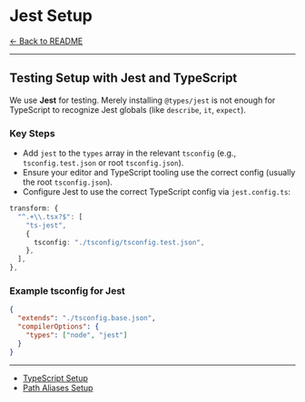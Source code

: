 # Jest Setup

[← Back to README](../README.md)

---

## Testing Setup with Jest and TypeScript

We use **Jest** for testing. Merely installing `@types/jest` is not enough for TypeScript to recognize Jest globals (like `describe`, `it`, `expect`).

### Key Steps

- Add `jest` to the `types` array in the relevant `tsconfig` (e.g., `tsconfig.test.json` or root `tsconfig.json`).
- Ensure your editor and TypeScript tooling use the correct config (usually the root `tsconfig.json`).
- Configure Jest to use the correct TypeScript config via `jest.config.ts`:

```ts
transform: {
  "^.+\\.tsx?$": [
    "ts-jest",
    {
      tsconfig: "./tsconfig/tsconfig.test.json",
    },
  ],
},
```

### Example tsconfig for Jest

```json
{
  "extends": "./tsconfig.base.json",
  "compilerOptions": {
    "types": ["node", "jest"]
  }
}
```

---

- [TypeScript Setup](./setup-typescript.md)
- [Path Aliases Setup](./setup-path-aliases.md)
